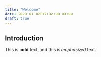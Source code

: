 ```yaml
---
title: "Welcome"
date: 2023-01-02T17:32:08-03:00
draft: true
---
```


## Introduction

This is **bold** text, and this is *emphasized* text.